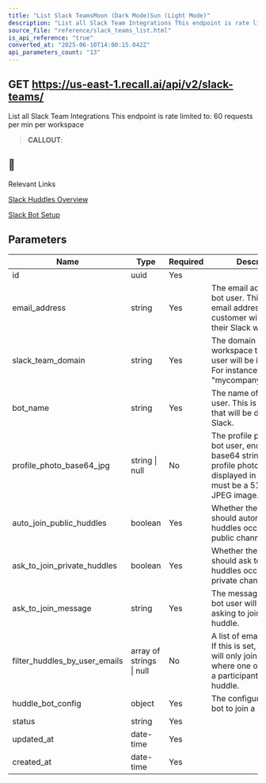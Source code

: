 ```yaml
---
title: "List Slack TeamsMoon (Dark Mode)Sun (Light Mode)"
description: "List all Slack Team Integrations This endpoint is rate limited to: 60 requests per min per workspace"
source_file: "reference/slack_teams_list.html"
is_api_reference: "true"
converted_at: "2025-06-10T14:00:15.042Z"
api_parameters_count: "13"
---
```

## GET https://us-east-1.recall.ai/api/v2/slack-teams/

List all Slack Team Integrations This endpoint is rate limited to: 60 requests per min per workspace

> **CALLOUT**:

## 📘

Relevant Links

[Slack Huddles Overview](/docs/slack-huddles)

[Slack Bot Setup](/docs/slack-bot-setup)
## Parameters

| Name | Type | Required | Description |
| --- | --- | --- | --- |
| id | uuid | Yes |  |
| email_address | string | Yes | The email address of the bot user. This is the email address that the customer will invite to their Slack workspace. |
| slack_team_domain | string | Yes | The domain of the Slack workspace that the bot user will be invited to. For instance "mycompany.slack.com". |
| bot_name | string | Yes | The name of the bot user. This is the name that will be displayed in Slack. |
| profile_photo_base64_jpg | string \| null | No | The profile photo of the bot user, encoded as a base64 string. This is the profile photo that will be displayed in Slack. This must be a 512x512px JPEG image. |
| auto_join_public_huddles | boolean | Yes | Whether the bot user should automatically join huddles occuring in public channels. |
| ask_to_join_private_huddles | boolean | Yes | Whether the bot user should ask to join huddles occuring in private channels. |
| ask_to_join_message | string | Yes | The message that the bot user will send when asking to join a private huddle. |
| filter_huddles_by_user_emails | array of strings \| null | No | A list of email addresses. If this is set, the bot user will only join huddles where one of the users is a participant of the huddle. |
| huddle_bot_config | object | Yes | The configuration of the bot to join a huddle. |
| status | string | Yes |  |
| updated_at | date-time | Yes |  |
| created_at | date-time | Yes |  |
